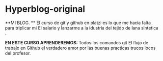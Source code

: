 # Hyperblog-original
**MI BLOG. **
El curso de git y github  en platzi es lo que me hacia falta para triplicar mi El salario y lanzarme a la idustria del tejido de lana sintetica .

**EN ESTE CURSO APRENDEREMOS:**
Todos los comandos git 
El flujo de trabajo en Github
el verdadero amor por las buenas practicas
trucos locos del profesor.
